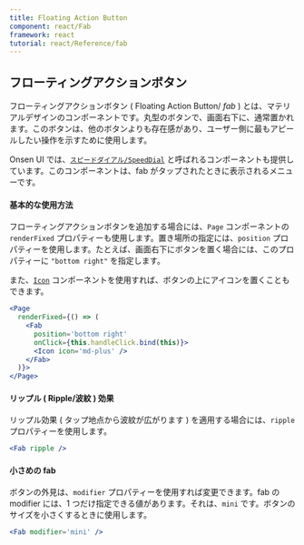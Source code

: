 ```yaml
---
title: Floating Action Button
component: react/Fab
framework: react
tutorial: react/Reference/fab
---
```


## フローティングアクションボタン 

フローティングアクションボタン ( Floating Action Button/ *fab* ) とは、マテリアルデザインのコンポーネントです。丸型のボタンで、画面右下に、通常置かれます。このボタンは、他のボタンよりも存在感があり、ユーザー側に最もアピールしたい操作を示すために使用します。

Onsen UI では、[`スピードダイアル/SpeedDial`](SpeedDial.html) と呼ばれるコンポーネントも提供しています。このコンポーネントは、fab がタップされたときに表示されるメニューです。

#### 基本的な使用方法

フローティングアクションボタンを追加する場合には、`Page` コンポーネントの `renderFixed` プロパティーも使用します。置き場所の指定には、`position` プロパティーを使用します。たとえば、画面右下にボタンを置く場合には、このプロパティーに `"bottom right"` を指定します。

また、[`Icon`](Icon.html) コンポーネントを使用すれば、ボタンの上にアイコンを置くこともできます。

```jsx
<Page
  renderFixed={() => (
    <Fab
      position='bottom right'
      onClick={this.handleClick.bind(this)}>
      <Icon icon='md-plus' />
    </Fab>
  )}>
</Page>
```

#### リップル ( Ripple/波紋 ) 効果

リップル効果 ( タップ地点から波紋が広がります ) を適用する場合には、`ripple` プロパティーを使用します。

```jsx
<Fab ripple />
```

#### 小さめの fab

ボタンの外見は、`modifier` プロパティーを使用すれば変更できます。fab の modifier には、1 つだけ指定できる値があります。それは、`mini` です。ボタンのサイズを小さくするときに使用します。

```jsx
<Fab modifier='mini' />
```
